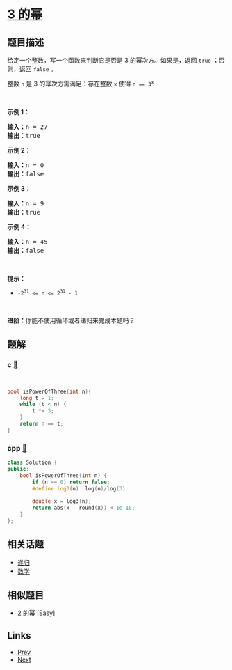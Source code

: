 
# [3 的幂](https://leetcode-cn.com/problems/power-of-three)

## 题目描述

<p>给定一个整数，写一个函数来判断它是否是 3&nbsp;的幂次方。如果是，返回 <code>true</code> ；否则，返回 <code>false</code> 。</p>

<p>整数 <code>n</code> 是 3 的幂次方需满足：存在整数 <code>x</code> 使得 <code>n == 3<sup>x</sup></code></p>

<p>&nbsp;</p>

<p><strong>示例 1：</strong></p>

<pre>
<strong>输入：</strong>n = 27
<strong>输出：</strong>true
</pre>

<p><strong>示例 2：</strong></p>

<pre>
<strong>输入：</strong>n = 0
<strong>输出：</strong>false
</pre>

<p><strong>示例 3：</strong></p>

<pre>
<strong>输入：</strong>n = 9
<strong>输出：</strong>true
</pre>

<p><strong>示例 4：</strong></p>

<pre>
<strong>输入：</strong>n = 45
<strong>输出：</strong>false
</pre>

<p>&nbsp;</p>

<p><strong>提示：</strong></p>

<ul>
	<li><code>-2<sup>31</sup> &lt;= n &lt;= 2<sup>31</sup> - 1</code></li>
</ul>

<p>&nbsp;</p>

<p><strong>进阶：</strong>你能不使用循环或者递归来完成本题吗？</p>


## 题解

### c [🔗](power-of-three.c) 
```c


bool isPowerOfThree(int n){
    long t = 1;
    while (t < n) {
        t *= 3;
    }
    return n == t;
}
```
### cpp [🔗](power-of-three.cpp) 
```cpp
class Solution {
public:
    bool isPowerOfThree(int n) {
        if (n == 0) return false;
        #define log3(n)  log(n)/log(3)
        
        double x = log3(n);
        return abs(x - round(x)) < 1e-10;
    }
};


```


## 相关话题

- [递归](https://leetcode-cn.com/tag/recursion) 
- [数学](https://leetcode-cn.com/tag/math) 


## 相似题目

- [2 的幂](../power-of-two/README.md)  [Easy] 


## Links

- [Prev](../serialize-and-deserialize-binary-tree/README.md) 
- [Next](../odd-even-linked-list/README.md) 

